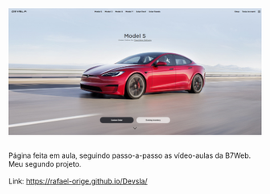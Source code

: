 <img src="image.png" />

##

Página feita em aula, seguindo passo-a-passo as vídeo-aulas da B7Web.<br/>
Meu segundo projeto.<br/>
<br/>
Link: https://rafael-orige.github.io/Devsla/
